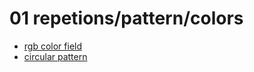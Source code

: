 # 01 repetions/pattern/colors

- [rgb color field](rgb-color-field)
- [circular pattern](circular-pattern)
